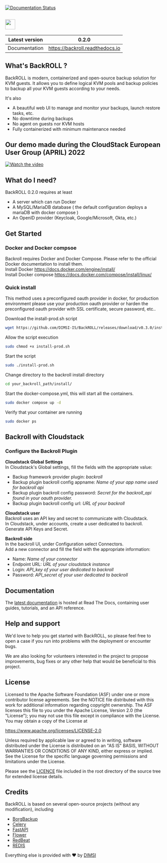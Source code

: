 [![Documentation Status](https://readthedocs.org/projects/backroll/badge/?version=latest)](https://backroll.readthedocs.io/en/latest/?badge=latest)

## <img src="https://user-images.githubusercontent.com/49555363/194335646-85c5513e-cceb-4cc5-99f7-406c7a987156.svg" height="32px">

Latest version  | 0.2.0
------------- | -------------
Documentation  | https://backroll.readthedocs.io

## What's BackROLL ?

BackROLL is modern, containerized and open-source backup solution for KVM guests.
It allows you to define logical KVM pools and backup policies to backup all your KVM guests according to your needs.

It's also

- A beautiful web UI to manage and monitor your backups, launch restore tasks, etc.
- No downtime during backups
- No agent on guests nor KVM hosts
- Fully containerized with minimum maintenance needed

## Our demo made during the CloudStack European User Group (APRIL) 2022
[![Watch the video](http://i3.ytimg.com/vi/Jg40h1YjALk/hqdefault.jpg)](https://www.youtube.com/watch?v=Jg40h1YjALk)
  
## What do I need?
BackROLL 0.2.0 requires at least
- A server which can run Docker
- A MySQL/MariaDB database ( the default configuration deploys a mariaDB with docker compose )
- An OpenID provider (Keycloak, Google/Microsoft, Okta, etc.)

## Get Started
### Docker and Docker compsoe
Backroll requires Docker and Docker Compose. Please refer to the official Docker documentation to install them.\
Install Docker https://docs.docker.com/engine/install/ \
Install Docker compose https://docs.docker.com/compose/install/linux/

### Quick install
This method uses a preconfigured oauth provider in docker, for production environment please use your production oauth provider or harden the preconfigured oauth provider with SSL certificate, secure password, etc..

Download the install-prod.sh script
```bash
wget https://github.com/DIMSI-IS/BackROLL/releases/download/v0.3.0/install-prod.sh
```
Allow the script execution
```bash
sudo chmod +x install-prod.sh
```
Start the script
```bash
sudo ./install-prod.sh
```
Change directory to the backroll install directory
```bash
cd your_backroll_path/install/
```
Start the docker-compose.yml, this will start all the containers.
```bash
sudo docker compose up -d
```
Verify that your container are running
```bash
sudo docker ps
```


## Backroll with Cloudstack
### Configure the Backroll Plugin

**Cloudstack Global Settings**\
In Cloudstack's Global settings, fill the fields with the appropriate value:

- Backup framework provider plugin: _backroll_
- Backup plugin backroll config appname: _Name of your app name used for backroll api_
- Backup plugin backroll config password: _Secret for the backroll_api found in your oauth provider._
- Backup plugin backroll config url: _URL of your backroll_


**Cloudstack user**\
Backroll uses an API key and secret to communicate with Cloudstack.\
In Cloudstack, under accounts, create a user dedicated to backroll.\
Generate API Keys and Secret.


**Backroll side**\
In the backroll UI, under Configuration select Connectors.\
Add a new connector and fill the field with the appropriate information:

- Name: *Name of your connector*
- Endpoint URL: *URL of your cloudstack instance*
- Login: *API_key of your user dedicated to backroll*
- Password: *API_secret of your user dedicated to backroll*


## Documentation
The [latest documentation](https://backroll.readthedocs.io/) is hosted at Read The Docs, containing user guides, tutorials, and an API reference.

## Help and support
We'd love to help you get started with BackROLL, so please feel free to open a case if you run into problems with the deployment or encounter bugs.

We are also looking for volunteers interested in the project to propose improvements, bug fixes or any other help that would be beneficial to this project.

## License

Licensed to the Apache Software Foundation (ASF) under one or more contributor license agreements. See the NOTICE file distributed with this work for additional information regarding copyright ownership. The ASF licenses this file to you under the Apache License, Version 2.0 (the "License"); you may not use this file except in compliance with the License. You may obtain a copy of the License at

https://www.apache.org/licenses/LICENSE-2.0

Unless required by applicable law or agreed to in writing, software distributed under the License is distributed on an "AS IS" BASIS, WITHOUT WARRANTIES OR CONDITIONS OF ANY KIND, either express or implied. See the License for the specific language governing permissions and limitations under the License.

Please see the [LICENCE](https://github.com/DIMSI-IS/BackROLL/blob/main/LICENCE) file included in the root directory of the source tree for extended license details.

## Credits
BackROLL is based on several open-source projects (without any modification), including

* [BorgBackup](https://borgbackup.readthedocs.io/en/stable/index.html)
* [Celery](https://docs.celeryq.dev/en/stable/index.html)
* [FastAPI](https://fastapi.tiangolo.com)
* [Flower](https://flower.readthedocs.io/en/latest/)
* [RedBeat](https://github.com/sibson/redbeat)
* [REDIS](https://redis.io/)

Everything else is provided with ❤ by [DIMSI](https://www.dimsi.fr)
